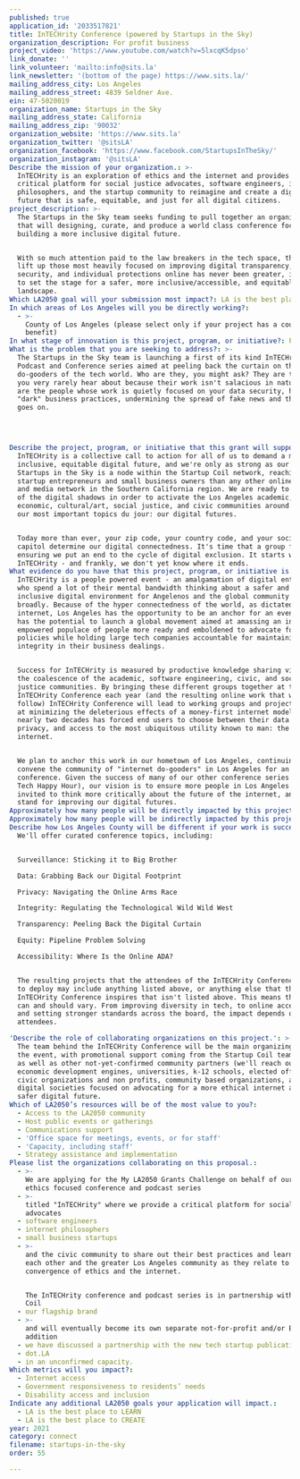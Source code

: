 ```yaml
---
published: true
application_id: '2033517821'
title: InTECHrity Conference (powered by Startups in the Sky)
organization_description: For profit business
project_video: 'https://www.youtube.com/watch?v=5lxcqK5dpso'
link_donate: ''
link_volunteer: 'mailto:info@sits.la'
link_newsletter: '(bottom of the page) https://www.sits.la/'
mailing_address_city: Los Angeles
mailing_address_street: 4839 Seldner Ave.
ein: 47-5020019
organization_name: Startups in the Sky
mailing_address_state: California
mailing_address_zip: '90032'
organization_website: 'https://www.sits.la'
organization_twitter: '@sitsLA'
organization_facebook: 'https://www.facebook.com/StartupsInTheSky/'
organization_instagram: '@sitsLA'
Describe the mission of your organization.: >-
  InTECHrity is an exploration of ethics and the internet and provides a
  critical platform for social justice advocates, software engineers, internet
  philosophers, and the startup community to reimagine and create a digital
  future that is safe, equitable, and just for all digital citizens.
project_description: >-
  The Startups in the Sky team seeks funding to pull together an organizing team
  that will designing, curate, and produce a world class conference focused on
  building a more inclusive digital future. 


  With so much attention paid to the law breakers in the tech space, the need to
  lift up those most heavily focused on improving digital transparency, data
  security, and individual protections online has never been greater, in order
  to set the stage for a safer, more inclusive/accessible, and equitable digital
  landscape. 
Which LA2050 goal will your submission most impact?: LA is the best place to CONNECT
In which areas of Los Angeles will you be directly working?:
  - >-
    County of Los Angeles (please select only if your project has a countywide
    benefit)
In what stage of innovation is this project, program, or initiative?: Pilot project or new program (testing or implementing a new idea)
What is the problem that you are seeking to address?: >-
  The Startups in the Sky team is launching a first of its kind InTECHrity
  Podcast and Conference series aimed at peeling back the curtain on the
  do-gooders of the tech world. Who are they, you might ask? They are the people
  you very rarely hear about because their work isn't salacious in nature. They
  are the people whose work is quietly focused on your data security, halting
  "dark" business practices, undermining the spread of fake news and the list
  goes on.



   
Describe the project, program, or initiative that this grant will support to address the problem identified.: >-
  InTECHrity is a collective call to action for all of us to demand a more
  inclusive, equitable digital future, and we're only as strong as our network.
  Startups in the Sky is a node within the Startup Coil network, reaching more
  startup entrepreneurs and small business owners than any other online event
  and media network in the Southern California region. We are ready to come out
  of the digital shadows in order to activate the Los Angeles academic,
  economic, cultural/art, social justice, and civic communities around one of
  our most important topics du jour: our digital futures. 


  Today more than ever, your zip code, your country code, and your social
  capitol determine our digital connectedness. It's time that a group focus on
  ensuring we put an end to the cycle of digital exclusion. It starts with
  InTECHrity - and frankly, we don't yet know where it ends. 
What evidence do you have that this project, program, or initiative is or will be successful, and how will you define and measure success?: >-
  InTECHrity is a people powered event - an amalgamation of digital enthusiasts
  who spend a lot of their mental bandwidth thinking about a safer and more
  inclusive digital environment for Angelenos and the global community more
  broadly. Because of the hyper connectedness of the world, as dictated by the
  internet, Los Angeles has the opportunity to be an anchor for an event that
  has the potential to launch a global movement aimed at amassing an informed,
  empowered populace of people more ready and emboldened to advocate for safer
  policies while holding large tech companies accountable for maintaining
  integrity in their business dealings. 


  Success for InTECHrity is measured by productive knowledge sharing vis a vis
  the coalescence of the academic, software engineering, civic, and social
  justice communities. By bringing these different groups together at the
  InTECHrity Conference each year (and the resulting online work that will
  follow) InTECHrity Conference will lead to working groups and projects aimed
  at minimizing the deleterious effects of a money-first internet model that for
  nearly two decades has forced end users to choose between their data and
  privacy, and access to the most ubiquitous utility known to man: the
  internet. 


  We plan to anchor this work in our hometown of Los Angeles, continuing to
  convene the community of "internet do-gooders" in Los Angeles for an annual
  conference. Given the success of many of our other conference series (see: LA
  Tech Happy Hour), our vision is to ensure more people in Los Angeles are
  invited to think more critically about the future of the internet, and to be a
  stand for improving our digital futures. 
Approximately how many people will be directly impacted by this project, program, or initiative?: '800'
Approximately how many people will be indirectly impacted by this project, program, or initiative?: '100000'
Describe how Los Angeles County will be different if your work is successful.: >+
  We'll offer curated conference topics, including: 


  Surveillance: Sticking it to Big Brother

  Data: Grabbing Back our Digital Footprint 

  Privacy: Navigating the Online Arms Race

  Integrity: Regulating the Technological Wild Wild West 

  Transparency: Peeling Back the Digital Curtain

  Equity: Pipeline Problem Solving 

  Accessibility: Where Is the Online ADA?


  The resulting projects that the attendees of the InTECHrity Conference choose
  to deploy may include anything listed above, or anything else that the
  InTECHrity Conference inspires that isn't listed above. This means the impact
  can and should vary. From improving diversity in tech, to online accessibility
  and setting stronger standards across the board, the impact depends on our
  attendees. 

'Describe the role of collaborating organizations on this project.': >-
  The team behind the InTECHrity Conference will be the main organizing body of
  the event, with promotional support coming from the Startup Coil team, dot.LA,
  as well as other not-yet-confirmed community partners (we'll reach out to
  economic development engines, universities, k-12 schools, elected officials,
  civic organizations and non profits, community based organizations, and
  digital societies focused on advocating for a more ethical internet and a
  safer digital future. 
Which of LA2050’s resources will be of the most value to you?:
  - Access to the LA2050 community
  - Host public events or gatherings
  - Communications support
  - 'Office space for meetings, events, or for staff'
  - 'Capacity, including staff'
  - Strategy assistance and implementation
Please list the organizations collaborating on this proposal.:
  - >-
    We are applying for the My LA2050 Grants Challenge on behalf of our new
    ethics focused conference and podcast series
  - >-
    titled "InTECHrity" where we provide a critical platform for social justice
    advocates
  - software engineers
  - internet philosophers
  - small business startups
  - >-
    and the civic community to share out their best practices and learnings with
    each other and the greater Los Angeles community as they relate to the
    convergence of ethics and the internet. 


    The InTECHrity conference and podcast series is in partnership with Startup
    Coil
  - our flagship brand
  - >-
    and will eventually become its own separate not-for-profit and/or B-Corp. In
    addition
  - we have discussed a partnership with the new tech startup publication
  - dot.LA
  - in an unconfirmed capacity.
Which metrics will you impact?:
  - Internet access
  - Government responsiveness to residents’ needs
  - Disability access and inclusion
Indicate any additional LA2050 goals your application will impact.:
  - LA is the best place to LEARN
  - LA is the best place to CREATE
year: 2021
category: connect
filename: startups-in-the-sky
order: 55

---
```

